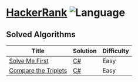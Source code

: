 # [HackerRank](https://www.hackerrank.com/benstick) ![Language](https://img.shields.io/badge/language-C%23%2FC%2B%2B-orange.svg)

## Solved Algorithms

| Title | Solution | Difficulty |
| ----- | -------- | ---------- |
[Solve Me First](https://www.hackerrank.com/challenges/solve-me-first/problem) | [C#](./algorithms/c%23/solvemefirst/solvemefirst.cs)|Easy|
[Compare the Triplets](https://www.hackerrank.com/challenges/compare-the-triplets/problem) | [C#](./algorithms/c%23/comparethetriplets/comparethetriplets.cs)|Easy|
